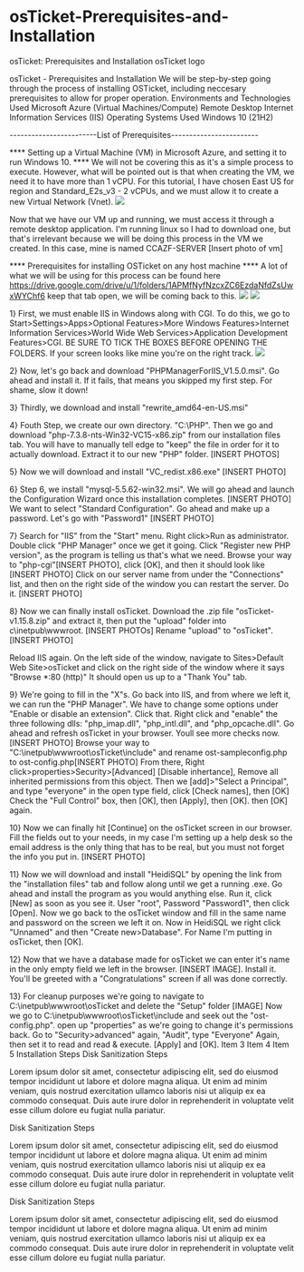 # osTicket-Prerequisites-and-Installation
osTicket: Prerequisites and Installation
osTicket logo

osTicket - Prerequisites and Installation
We will be step-by-step going through the process of installing OSTicket, including neccesary prerequisites to allow for proper operation.
Environments and Technologies Used
Microsoft Azure (Virtual Machines/Compute)
Remote Desktop
Internet Information Services (IIS)
Operating Systems Used
Windows 10 (21H2)

------------------------List of Prerequisites------------------------

 **** Setting up a Virtual Machine (VM) in Microsoft Azure, and setting it to run Windows 10. ****
We will not be covering this as it's a simple process to execute.  However, what will be pointed out is that when creating the VM, we need it to have more than 1 vCPU.  For this tutorial, I have chosen East US for region and Standard_E2s_v3 - 2 vCPUs, and we must allow it to create a new Virtual Network (Vnet).
<img src=https://i.imgur.com/ZF809zc.png>

Now that we have our VM up and running, we must access it through a remote desktop application.  I'm running linux so I had to download one, but that's irrelevant because we will be doing this process in the VM we created.  In this case, mine is named CCAZF-SERVER [Insert photo of vm]
  
  **** Prerequisites for installing OSTicket on any host machine ****
A lot of what we will be using for this process can be found here https://drive.google.com/drive/u/1/folders/1APMfNyfNzcxZC6EzdaNfdZsUwxWYChf6
keep that tab open, we will be coming back to this. 
<img src=https://i.imgur.com/7aPixaC.png>
<img src=https://i.imgur.com/Hstt3Pc.png>

1}  First, we must enable IIS in Windows along with CGI.  To do this, we go to Start>Settings>Apps>Optional Features>More Windows Features>Internet Information Services>World Wide Web Services>Application Development Features>CGI.  BE SURE TO TICK THE BOXES BEFORE OPENING THE FOLDERS.  If your screen looks like mine you're on the right track.
<img src=https://i.imgur.com/jjSPuvZ.png>

2}  Now, let's go back and download "PHPManagerForIIS_V1.5.0.msi".  Go ahead and install it.  If it fails, that means you skipped my first step.  For shame, slow it down!

3}  Thirdly, we download and install "rewrite_amd64-en-US.msi"

4}  Fouth Step, we create our own directory.  "C:\PHP".  Then we go and download "php-7.3.8-nts-Win32-VC15-x86.zip" from our installation files tab.  You will have to manually tell edge to "keep" the file in order for it to actually download.  Extract it to our new "PHP" folder. [INSERT PHOTOS]

5}  Now we will download and install "VC_redist.x86.exe" [INSERT PHOTO]

6}  Step 6, we install "mysql-5.5.62-win32.msi".  We will go ahead and launch the Configuration Wizard once this installation completes. [INSERT PHOTO]
We want to select "Standard Configuration".  Go ahead and make up a password.  Let's go with "Password1" [INSERT PHOTO]

7}  Search for "IIS" from the "Start" menu.  Right click>Run as administrator.  Double click "PHP Manager" once we get it going.  Click "Register new PHP version", as the program is telling us that's what we need.  Browse your way to "php-cgi"[INSERT PHOTO], click [OK], and then it should look like [INSERT PHOTO]  Click on our server name from under the "Connections" list, and then on the right side of the window you can restart the server.  Do it. [INSERT PHOTO]

8}  Now we can finally install osTicket.  Download the .zip file "osTicket-v1.15.8.zip" and extract it, then put the "upload" folder into c\inetpub\wwwroot.  [INSERT PHOTOs]  Rename "upload" to "osTicket".  [INSERT PHOTO]

Reload IIS again. On the left side of the window, navigate to Sites>Default Web Site>osTicket and click on the right side of the window where it says "Browse *:80 (http)"  It should open us up to a "Thank You" tab.

9}  We're going to fill in the "X"s.  Go back into IIS, and from where we left it, we can run the "PHP Manager".  We have to change some options under "Enable or disable an extension".  Click that.  Right click and "enable" the three following dlls:  "php_imap.dll", "php_intl.dll", and "php_opcache.dll".  Go ahead and refresh osTicket in your browser.  Youll see more checks now. [INSERT PHOTO]  Browse your way to "C:\inetpub\wwwroot\osTicket\include" and rename ost-sampleconfig.php to ost-config.php[INSERT PHOTO]  From there, Right click>properties>Security>[Advanced]  [Disable inhertance], Remove all inherited permissions from this object.  Then we [add]>"Select a Principal", and type "everyone" in the open type field, click [Check names], then [OK]  Check the "Full Control" box, then [OK],  then [Apply], then [OK]. then [OK] again.

10} Now we can finally hit [Continue] on the osTicket screen in our browser.  Fill the fields out to your needs, in my case I'm setting up a help desk so the email address is the only thing that has to be real, but you must not forget the info you put in. [INSERT PHOTO]

11} Now we will download and install "HeidiSQL" by opening the link from the "installation files" tab and follow along until we get a running .exe.  Go ahead and install the program as you would anything else.  Run it, click [New] as soon as you see it.  User "root", Password "Password1", then click [Open].  Now we go back to the osTicket window and fill in the same name and password on the screen we left it on.  Now in HeidiSQL we right click "Unnamed" and then "Create new>Database".  For Name I'm putting in osTicket, then [OK].

12} Now that we have a database made for osTicket we can enter it's name in the only empty field we left in the browser. [INSERT IMAGE].  Install it.  You'll be greeted with a "Congratulations" screen if all was done correctly.

13} For cleanup purposes we're going to navigate to C:\inetpub\wwwroot\osTicket and delete the "Setup" folder [IMAGE]  Now we go to C:\inetpub\wwwroot\osTicket\include and seek out the "ost-config.php". open up "properties" as we're going to change it's permissions back.  Go to "Security>advanced" again, "Audit", type "Everyone" Again, then set it to read and read & execute.  [Apply] and [OK].
Item 3
Item 4
Item 5
Installation Steps
Disk Sanitization Steps

Lorem ipsum dolor sit amet, consectetur adipiscing elit, sed do eiusmod tempor incididunt ut labore et dolore magna aliqua. Ut enim ad minim veniam, quis nostrud exercitation ullamco laboris nisi ut aliquip ex ea commodo consequat. Duis aute irure dolor in reprehenderit in voluptate velit esse cillum dolore eu fugiat nulla pariatur.


Disk Sanitization Steps

Lorem ipsum dolor sit amet, consectetur adipiscing elit, sed do eiusmod tempor incididunt ut labore et dolore magna aliqua. Ut enim ad minim veniam, quis nostrud exercitation ullamco laboris nisi ut aliquip ex ea commodo consequat. Duis aute irure dolor in reprehenderit in voluptate velit esse cillum dolore eu fugiat nulla pariatur.


Disk Sanitization Steps

Lorem ipsum dolor sit amet, consectetur adipiscing elit, sed do eiusmod tempor incididunt ut labore et dolore magna aliqua. Ut enim ad minim veniam, quis nostrud exercitation ullamco laboris nisi ut aliquip ex ea commodo consequat. Duis aute irure dolor in reprehenderit in voluptate velit esse cillum dolore eu fugiat nulla pariatur.

